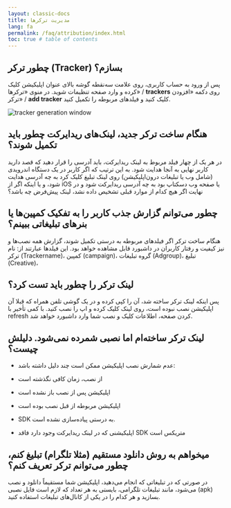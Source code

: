 ```yaml
---
layout: classic-docs
title: مدیریت ترکرها
lang: fa
permalink: /faq/attribution/index.html
toc: true # table of contents
---
```


## چطور ترکر (Tracker) بسازم؟

پس از ورود به حساب کاربری، روی علامت سه‌نقطه گوشه بالای عنوان اپلیکیشن کلیک کرده و وارد صفحه تنظیمات شوید. در منوی «ترکرها» / **trackers** روی دکمه «افزودن ترکر» / **add tracker** کلیک کنید و فیلدهای مربوطه را تکمیل کنید.

<img src="/images/create-tracker.png" alt="tracker generation window"/>

## هنگام ساخت ترکر جدید، لینک‌های ریدایرکت چطور باید تکمیل شوند؟

در هر یک از چهار فیلد مربوط به لینک ریدایرکت، باید آدرسی را قرار دهید که قصد دارید کاربر نهایی به آنجا هدایت شود. به این ترتیب که اگر کاربر در یک دستگاه اندرویدی (شامل وب یا تبلیغات درون‌اپلیکیشن) روی لینک تبلیغ کلیک کرد به چه آدرسی هدایت شود، و یا اینکه اگر از iOS یا صفحه وب دسکتاپ بود به چه آدرسی ریدایرکت شود و در نهایت اگر هیچ کدام از موارد قبلی تشخیص داده نشد، لینک پیش‌فرض چه باشد؟

## چطور می‌توانم گزارش جذب کاربر را به تفکیک کمپین‌ها یا بنرهای تبلیغاتی ببینم؟

هنگام ساخت ترکر اگر فیلدهای مربوطه به درستی تکمیل شوند، گزارش همه نصب‌ها و نیز کیفیت و رفتار کاربران در داشبورد قابل مشاهده خواهد بود. این فیلدها عبارتند از: نام ترکر (Trackername)، کمپین (campaign)، گروه تبلیغات (Adgroup)، تبلیغ (Creative)،

## لینک ترکر را چطور باید تست کرد؟

پس اینکه لینک ترکر ساخته شد، آن را کپی کرده و در یک گوشی تلفن همراه که قبلا آن اپلیکیشن نصب نبوده است، روی لینک کلیک کرده و اپ را نصب کنید. با کمی تأخیر با refresh کردن صفحه، اطلاعات کلیک و نصب شما وارد داشبورد خواهد شد.

## لینک ترکر ساخته‌ام اما نصبی شمرده نمی‌شود. دلیلش چیست؟

- عدم شمارش نصب اپلیکیشن ممکن است چند دلیل داشته باشد:

- از نصب، زمان کافی نگذشته است

- اپلیکیشن پس از نصب باز نشده است

- اپلیکیشن مربوطه از قبل نصب بوده است

- SDK به درستی پیاده‌سازی نشده است.

- اپلیکیشنی که در لینک ریدایرکت وجود دارد فاقد SDK متریکس است

## میخواهم به روش دانلود مستقیم (مثلا تلگرام) تبلیغ کنم، چطور می‌توانم ترکر تعریف کنم؟

در صورتی که در تبلیغاتی که انجام می‌دهید، اپلیکیشن شما مستقیماً دانلود و نصب می‌شود، مانند تبلیغات تلگرامی، بایستی به هر تعداد که لازم است فایل نصبی (apk) بسازید و هر کدام را در یکی از کانال‌های تبلیغات استفاده کنید.
